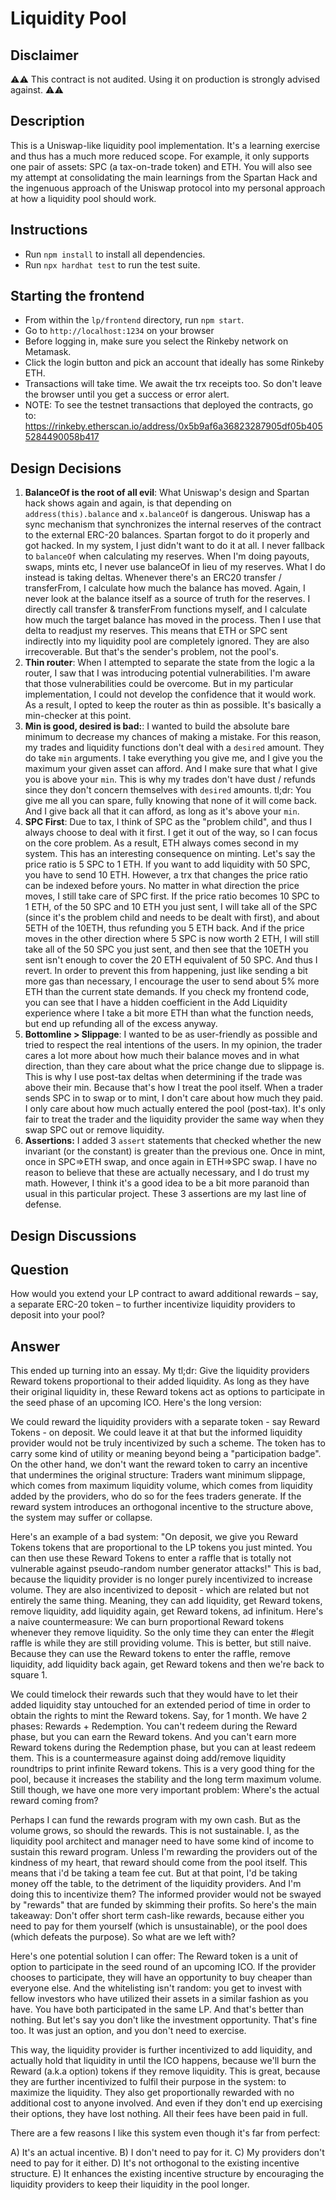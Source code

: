 # Liquidity Pool

## Disclaimer

⚠️⚠️ This contract is not audited. Using it on production is strongly advised against. ⚠️⚠️

## Description

This is a Uniswap-like liquidity pool implementation. It's a learning exercise and thus has a much more reduced scope. For example, it only supports one pair of assets: SPC (a tax-on-trade token) and ETH. You will also see my attempt at consolidating the main learnings from the Spartan Hack and the ingenuous approach of the Uniswap protocol into my personal approach at how a liquidity pool should work.

## Instructions

- Run `npm install` to install all dependencies.
- Run `npx hardhat test` to run the test suite.

## Starting the frontend

- From within the `lp/frontend` directory, run `npm start`.
- Go to `http://localhost:1234` on your browser
- Before logging in, make sure you select the Rinkeby network on Metamask.
- Click the login button and pick an account that ideally has some Rinkeby ETH.
- Transactions will take time. We await the trx receipts too. So don't leave the browser until you get a success or error alert.
- NOTE: To see the testnet transactions that deployed the contracts, go to: https://rinkeby.etherscan.io/address/0x5b9af6a36823287905df05b4055284490058b417

## Design Decisions

1. **BalanceOf is the root of all evil**: What Uniswap's design and Spartan hack shows again and again, is that depending on `address(this).balance` and `x.balanceOf` is dangerous. Uniswap has a sync mechanism that synchronizes the internal reserves of the contract to the external ERC-20 balances. Spartan forgot to do it properly and got hacked. In my system, I just didn't want to do it at all. I never fallback to `balanceOf` when calculating my reserves. When I'm doing payouts, swaps, mints etc, I never use balanceOf in lieu of my reserves. What I do instead is taking deltas. Whenever there's an ERC20 transfer / transferFrom, I calculate how much the balance has moved. Again, I never look at the balance itself as a source of truth for the reserves. I directly call transfer & transferFrom functions myself, and I calculate how much the target balance has moved in the process. Then I use that delta to readjust my reserves. This means that ETH or SPC sent indirectly into my liquidity pool are completely ignored. They are also irrecoverable. But that's the sender's problem, not the pool's.
2. **Thin router**: When I attempted to separate the state from the logic a la router, I saw that I was introducing potential vulnerabilities. I'm aware that those vulnerabilities could be overcome. But in my particular implementation, I could not develop the confidence that it would work. As a result, I opted to keep the router as thin as possible. It's basically a min-checker at this point.
3. **Min is good, desired is bad:**: I wanted to build the absolute bare minimum to decrease my chances of making a mistake. For this reason, my trades and liquidity functions don't deal with a `desired` amount. They do take `min` arguments. I take everything you give me, and I give you the maximum your given asset can afford. And I make sure that what I give you is above your `min`. This is why my trades don't have dust / refunds since they don't concern themselves with `desired` amounts. tl;dr: You give me all you can spare, fully knowing that none of it will come back. And I give back all that it can afford, as long as it's above your `min`.
4. **SPC First**: Due to tax, I think of SPC as the "problem child", and thus I always choose to deal with it first. I get it out of the way, so I can focus on the core problem. As a result, ETH always comes second in my system. This has an interesting consequence on minting. Let's say the price ratio is 5 SPC to 1 ETH. If you want to add liquidity with 50 SPC, you have to send 10 ETH. However, a trx that changes the price ratio can be indexed before yours. No matter in what direction the price moves, I still take care of SPC first. If the price ratio becomes 10 SPC to 1 ETH, of the 50 SPC and 10 ETH you just sent, I will take all of the SPC (since it's the problem child and needs to be dealt with first), and about 5ETH of the 10ETH, thus refunding you 5 ETH back. And if the price moves in the other direction where 5 SPC is now worth 2 ETH, I will still take all of the 50 SPC you just sent, and then see that the 10ETH you sent isn't enough to cover the 20 ETH equivalent of 50 SPC. And thus I revert. In order to prevent this from happening, just like sending a bit more gas than necessary, I encourage the user to send about 5% more ETH than the current state demands. If you check my frontend code, you can see that I have a hidden coefficient in the Add Liquidity experience where I take a bit more ETH than what the function needs, but end up refunding all of the excess anyway.
5. **Bottomline > Slippage**: I wanted to be as user-friendly as possible and tried to respect the real intentions of the users. In my opinion, the trader cares a lot more about how much their balance moves and in what direction, than they care about what the price change due to slippage is. This is why I use post-tax deltas when determining if the trade was above their min. Because that's how I treat the pool itself. When a trader sends SPC in to swap or to mint, I don't care about how much they paid. I only care about how much actually entered the pool (post-tax). It's only fair to treat the trader and the liquidity provider the same way when they swap SPC out or remove liquidity.
6. **Assertions:** I added 3 `assert` statements that checked whether the new invariant (or the constant) is greater than the previous one. Once in mint, once in SPC=>ETH swap, and once again in ETH=>SPC swap. I have no reason to believe that these are actually necessary, and I do trust my math. However, I think it's a good idea to be a bit more paranoid than usual in this particular project. These 3 assertions are my last line of defense.


## Design Discussions

## Question

How would you extend your LP contract to award additional rewards – say, a separate ERC-20 token – to further incentivize liquidity providers to deposit into your pool?

## Answer

This ended up turning into an essay. My tl;dr: Give the liquidity providers Reward tokens proportional to their added liquidity. As long as they have their original liquidity in, these Reward tokens act as options to participate in the seed phase of an upcoming ICO. Here's the long version:

We could reward the liquidity providers with a separate token - say Reward Tokens - on deposit. We could leave it at that but the informed liquidity provider would not be truly incentivized by such a scheme. The token has to carry some kind of utility or meaning beyond being a "participation badge". On the other hand, we don't want the reward token to carry an incentive that undermines the original structure: Traders want minimum slippage, which comes from maximum liquidity volume, which comes from liquidity added by the providers, who do so for the fees traders generate. If the reward system introduces an orthogonal incentive to the structure above, the system may suffer or collapse.

Here's an example of a bad system: "On deposit, we give you Reward Tokens tokens that are proportional to the LP tokens you just minted. You can then use these Reward Tokens to enter a raffle that is totally not vulnerable against pseudo-random number generator attacks!" This is bad, because the liquidity provider is no longer purely incentivized to increase volume. They are also incentivized to deposit - which are related but not entirely the same thing. Meaning, they can add liquidity, get Reward tokens, remove liquidity, add liquidity again, get Reward tokens, ad infinitum. Here's a naive countermeasure: We can burn proportional Reward tokens whenever they remove liquidity. So the only time they can enter the #legit raffle is while they are still providing volume. This is better, but still naive. Because they can use the Reward tokens to enter the raffle, remove liquidity, add liquidity back again, get Reward tokens and then we're back to square 1.

We could timelock their rewards such that they would have to let their added liquidity stay untouched for an extended period of time in order to obtain the rights to mint the Reward tokens. Say, for 1 month. We have 2 phases: Rewards + Redemption. You can't redeem during the Reward phase, but you can earn the Reward tokens. And you can't earn more Reward tokens during the Redemption phase, but you can at least redeem them. This is a countermeasure against doing add/remove liquidity roundtrips to print infinite Reward tokens. This is a very good thing for the pool, because it increases the stability and the long term maximum volume. Still though, we have one more very important problem: Where's the actual reward coming from?

Perhaps I can fund the rewards program with my own cash. But as the volume grows, so should the rewards. This is not sustainable. I, as the liquidity pool architect and manager need to have some kind of income to sustain this reward program. Unless I'm rewarding the providers out of the kindness of my heart, that reward should come from the pool itself. This means that i'd be taking a team fee cut. But at that point, I'd be taking money off the table, to the detriment of the liquidity providers. And I'm doing this to incentivize them? The informed provider would not be swayed by "rewards" that are funded by skimming their profits. So here's the main takeaway: Don't offer short term cash-like rewards, because either you need to pay for them yourself (which is unsustainable), or the pool does (which defeats the purpose). So what are we left with?

Here's one potential solution I can offer: The Reward token is a unit of option to participate in the seed round of an upcoming ICO. If the provider chooses to participate, they will have an opportunity to buy cheaper than everyone else. And the whitelisting isn't random: you get to invest with fellow investors who have utilized their assets in a similar fashion as you have. You have both participated in the same LP. And that's better than nothing. But let's say you don't like the investment opportunity. That's fine too. It was just an option, and you don't need to exercise.

This way, the liquidity provider is further incentivized to add liquidity, and actually hold that liquidity in until the ICO happens, because we'll burn the Reward (a.k.a option) tokens if they remove liquidity. This is great, because they are further incentivized to fulfil their purpose in the system: to maximize the liquidity. They also get proportionally rewarded with no additional cost to anyone involved. And even if they don't end up exercising their options, they have lost nothing. All their fees have been paid in full.

There are a few reasons I like this system even though it's far from perfect:

A) It's an actual incentive.
B) I don't need to pay for it.
C) My providers don't need to pay for it either.
D) It's not orthogonal to the existing incentive structure.
E) It enhances the existing incentive structure by encouraging the liquidity providers to keep their liquidity in the pool longer.


